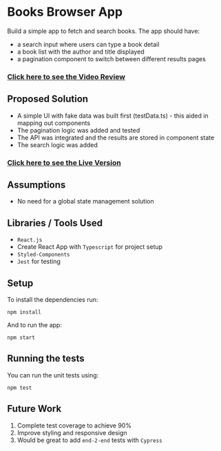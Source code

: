 # Books Browser App

Build a simple app to fetch and search books. The app should have:

- a search input where users can type a book detail
- a book list with the author and title displayed
- a pagination component to switch between different results pages

### [Click here to see the Video Review](https://www.loom.com/share/da5be1841bab46fda46f814e733bd418)

## Proposed Solution

- A simple UI with fake data was built first (testData.ts) - this aided in mapping out components
- The pagination logic was added and tested
- The API was integrated and the results are stored in component state
- The search logic was added

### [Click here to see the Live Version](https://classy-nougat-f6044b.netlify.app/)

## Assumptions

- No need for a global state management solution

## Libraries / Tools Used

- `React.js`
- Create React App with `Typescript` for project setup
- `Styled-Components`
- `Jest` for testing

## Setup

To install the dependencies run:

`npm install`

And to run the app:

`npm start`

## Running the tests

You can run the unit tests using:

`npm test`

## Future Work

1. Complete test coverage to achieve 90%
2. Improve styling and responsive design
3. Would be great to add `end-2-end` tests with `Cypress`
